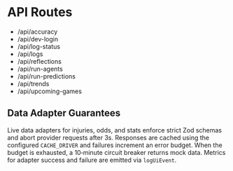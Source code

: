 # API Routes

- /api/accuracy
- /api/dev-login
- /api/log-status
- /api/logs
- /api/reflections
- /api/run-agents
- /api/run-predictions
- /api/trends
- /api/upcoming-games

## Data Adapter Guarantees

Live data adapters for injuries, odds, and stats enforce strict Zod schemas and
abort provider requests after 3s. Responses are cached using the configured
`CACHE_DRIVER` and failures increment an error budget. When the budget is
exhausted, a 10‑minute circuit breaker returns mock data. Metrics for adapter
success and failure are emitted via `logUiEvent`.
